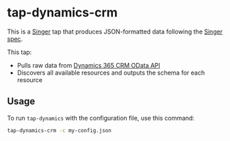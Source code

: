 # tap-dynamics-crm

This is a [Singer](https://singer.io) tap that produces JSON-formatted data following the [Singer spec](https://github.com/singer-io/getting-started/blob/master/SPEC.md).

This tap:

- Pulls raw data from [Dynamics 365 CRM OData API](https://docs.microsoft.com/en-us/dynamics365/customerengagement/on-premises/developer/use-microsoft-dynamics-365-web-api)
- Discovers all available resources and outputs the schema for each resource

## Usage 

To run `tap-dynamics` with the configuration file, use this command:

```sh
tap-dynamics-crm -c my-config.json
```
